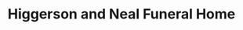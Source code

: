---
title: "Higgerson and Neal Funeral Home"
url: /belleville/higgerson-and-neal-funeral-home/
shop: Bestattungen
---